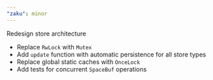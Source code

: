 ```yaml
---
"zaku": minor
---
```


Redesign store architecture

- Replace `RwLock` with `Mutex`
- Add `update` function with automatic persistence for all store types
- Replace global static caches with `OnceLock`
- Add tests for concurrent `SpaceBuf` operations

